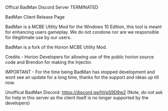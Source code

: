 Offical BadMan Discord Server TERMINATED

BadMan Client Release Page

BadMan is a MCBE Utility Mod for the Windows 10 Edition, this tool is meant for enhancing users gameplay. We do not condone nor are we responsible for illegitimate use by our users.

BadMan is a fork of the Horion MCBE Utility Mod.

Credits - Horion Developers for allowing use of the public horion source code and Brendon for making the Injector.

IMPORTANT - For the time being BadMan has stopped development and wont see an update for a long time, thanks for the support and ideas up till now.

Unoffical BadMan Discord: https://discord.gg/hVpS9D8w2 (Note, do not ask for help in this server as the client itself is no longer supported by the developers)
